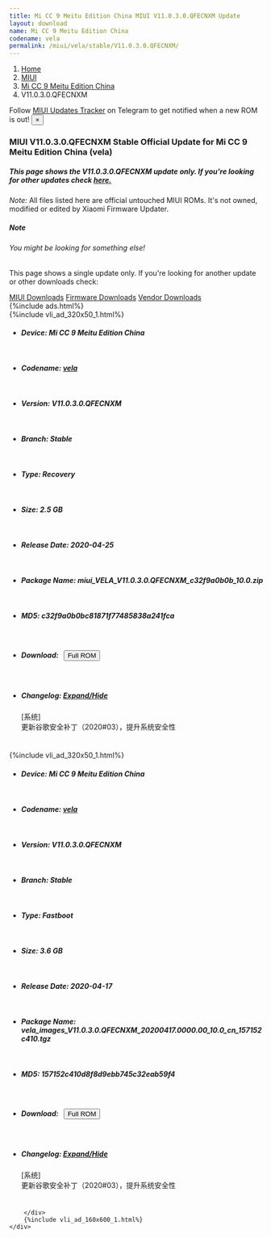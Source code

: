 ```yaml
---
title: Mi CC 9 Meitu Edition China MIUI V11.0.3.0.QFECNXM Update
layout: download
name: Mi CC 9 Meitu Edition China
codename: vela
permalink: /miui/vela/stable/V11.0.3.0.QFECNXM/
---
```

<nav aria-label="breadcrumb">
    <ol class="breadcrumb">
        <li class="breadcrumb-item"><a href="/">Home</a></li>
        <li class="breadcrumb-item"><a href="/miui/">MIUI</a></li>
        <li class="breadcrumb-item"><a href="/miui/vela/">Mi CC 9 Meitu Edition China</a></li>
        <li class="breadcrumb-item active" aria-current="page">V11.0.3.0.QFECNXM</li>
    </ol>
</nav>
<div class="alert alert-primary alert-dismissible fade show" role="alert">
    Follow <a href="https://t.me/MIUIUpdatesTracker" class="alert-link">MIUI Updates Tracker</a> on Telegram to get
    notified when a new ROM is out!
    <button type="button" class="close" data-dismiss="alert" aria-label="Close">
        <span aria-hidden="true">&times;</span>
    </button>
</div>
<div class="col-12 mx-auto">
    <h3 class="title bg-light p-2 rounded">MIUI V11.0.3.0.QFECNXM Stable Official Update for Mi CC 9 Meitu Edition China (vela)</h3>
    <h5>This page shows the V11.0.3.0.QFECNXM update only. If you're looking for other updates check
        <a href="/miui/vela/">here.</a></h5>
    <p><i>Note: </i>All files listed here are official untouched MIUI ROMs.
        It's not owned, modified or edited by Xiaomi Firmware Updater.</p>
    <div class="card">
        <div class="card-body">
            <h5 class="card-title">Note</h5>
            <h6 class="card-subtitle mb-2 text-muted">You might be looking for something else!</h6>
            <p class="card-text">This page shows a single update only.
                If you're looking for another update or other downloads check:</p>
            <a href="/miui/" class="card-link">MIUI Downloads</a>
            <a href="/firmware/" class="card-link">Firmware Downloads</a>
            <a href="/vendor/" class="card-link">Vendor Downloads</a>
        </div>
    </div>
    {%include ads.html%}
    <div class="row justify-content-center">
        <div class="col-10" id="downloads">
                    <div class="card card-body">
            {%include vli_ad_320x50_1.html%}
            <ul class="list-unstyled">
                <li style="padding-bottom: 10px;">
                    <h5><b>Device: </b>Mi CC 9 Meitu Edition China</h5>
                </li>
                <li style="padding-bottom: 10px;">
                    <h5><b>Codename: </b> <a href="/miui/vela/" target="_blank">vela</a> </h5>
                </li>
                <li style="padding-bottom: 10px;">
                    <h5><b>Version: </b>V11.0.3.0.QFECNXM</h5>
                </li>
                <li style="padding-bottom: 10px;">
                    <h5><b>Branch: </b>Stable</h5>
                </li>
                <li style="padding-bottom: 10px;">
                    <h5><b>Type: </b>Recovery</h5>
                </li>
                <li style="padding-bottom: 10px;">
                    <h5><b>Size: </b>2.5 GB</h5>
                </li>
                <li style="padding-bottom: 10px;">
                    <h5><b>Release Date: </b>2020-04-25</h5>
                </li>
                <li style="padding-bottom: 10px;">
                    <h5><b>Package Name: </b><span id="filename" class="text-dark">miui_VELA_V11.0.3.0.QFECNXM_c32f9a0b0b_10.0.zip</span></h5>
                </li>
                <li style="padding-bottom: 10px;">
                    <h5><b>MD5: </b><span id="md5" class="text-muted">c32f9a0b0bc81871f77485838a241fca</span></h5>
                </li>
                <li style="padding-bottom: 10px;">
                    <h5><b>Download: </b><button type="button" id="download" class="btn btn-primary" style="margin: 7px;"
                            onclick="window.open('https://bigota.d.miui.com/V11.0.3.0.QFECNXM/miui_VELA_V11.0.3.0.QFECNXM_c32f9a0b0b_10.0.zip', '_blank');"><i class="fa fa-download"></i> Full ROM</button></h5>
                </li>
                <li style="padding-bottom: 10px;">
                    <h5><b>Changelog: </b><a href="#vela_1_changelog" data-toggle="collapse" role="button"
                            aria-expanded="false" aria-controls="vela_1_changelog"> <i class="fa fa-arrow-down"
                                aria-hidden="true"></i> Expand/Hide</a></h5>
                    <div class="collapse" id="vela_1_changelog">
                        <p id="changelog_text">[系统]<br>更新谷歌安全补丁（2020#03），提升系统安全性</p>
                    </div>
                </li>
            </ul>
        </div>
        <div class="card card-body">
            {%include vli_ad_320x50_1.html%}
            <ul class="list-unstyled">
                <li style="padding-bottom: 10px;">
                    <h5><b>Device: </b>Mi CC 9 Meitu Edition China</h5>
                </li>
                <li style="padding-bottom: 10px;">
                    <h5><b>Codename: </b> <a href="/miui/vela/" target="_blank">vela</a> </h5>
                </li>
                <li style="padding-bottom: 10px;">
                    <h5><b>Version: </b>V11.0.3.0.QFECNXM</h5>
                </li>
                <li style="padding-bottom: 10px;">
                    <h5><b>Branch: </b>Stable</h5>
                </li>
                <li style="padding-bottom: 10px;">
                    <h5><b>Type: </b>Fastboot</h5>
                </li>
                <li style="padding-bottom: 10px;">
                    <h5><b>Size: </b>3.6 GB</h5>
                </li>
                <li style="padding-bottom: 10px;">
                    <h5><b>Release Date: </b>2020-04-17</h5>
                </li>
                <li style="padding-bottom: 10px;">
                    <h5><b>Package Name: </b><span id="filename" class="text-dark">vela_images_V11.0.3.0.QFECNXM_20200417.0000.00_10.0_cn_157152c410.tgz</span></h5>
                </li>
                <li style="padding-bottom: 10px;">
                    <h5><b>MD5: </b><span id="md5" class="text-muted">157152c410d8f8d9ebb745c32eab59f4</span></h5>
                </li>
                <li style="padding-bottom: 10px;">
                    <h5><b>Download: </b><button type="button" id="download" class="btn btn-primary" style="margin: 7px;"
                            onclick="window.open('https://bigota.d.miui.com/V11.0.3.0.QFECNXM/vela_images_V11.0.3.0.QFECNXM_20200417.0000.00_10.0_cn_157152c410.tgz', '_blank');"><i class="fa fa-download"></i> Full ROM</button></h5>
                </li>
                <li style="padding-bottom: 10px;">
                    <h5><b>Changelog: </b><a href="#vela_2_changelog" data-toggle="collapse" role="button"
                            aria-expanded="false" aria-controls="vela_2_changelog"> <i class="fa fa-arrow-down"
                                aria-hidden="true"></i> Expand/Hide</a></h5>
                    <div class="collapse" id="vela_2_changelog">
                        <p id="changelog_text">[系统]<br>更新谷歌安全补丁（2020#03），提升系统安全性</p>
                    </div>
                </li>
            </ul>
        </div>

        </div>
        {%include vli_ad_160x600_1.html%}
    </div>
</div>
